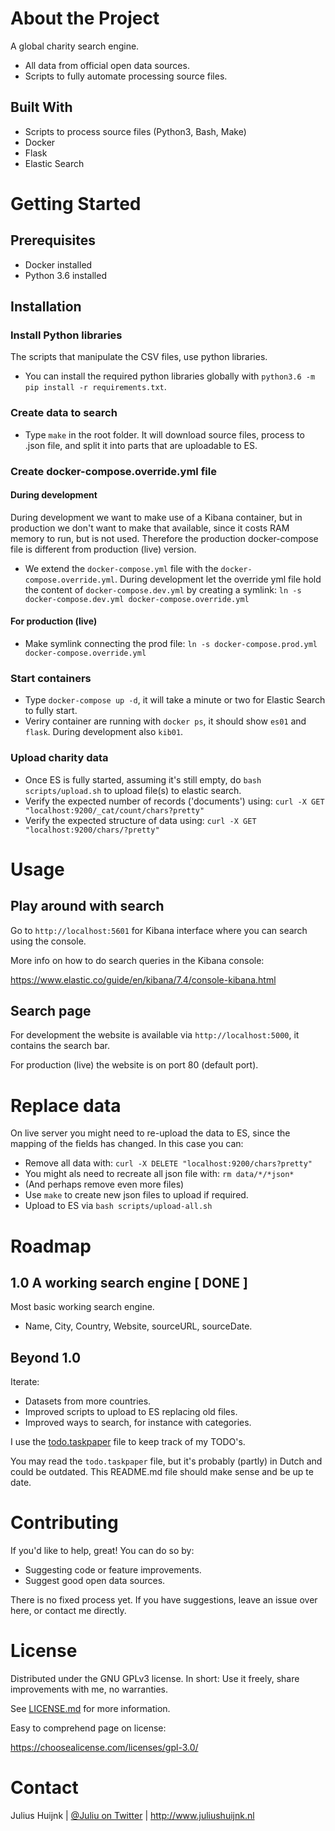 # About the Project
A global charity search engine.

- All data from official open data sources.
- Scripts to fully automate processing source files.

## Built With

- Scripts to process source files (Python3, Bash, Make)
- Docker
- Flask 
- Elastic Search

# Getting Started
## Prerequisites

- Docker installed
- Python 3.6 installed

## Installation

### Install Python libraries

The scripts that manipulate the CSV files, use python libraries.

- You can install the required python libraries globally with `python3.6 -m pip install -r requirements.txt`.

### Create data to search

- Type `make` in the root folder. It will download source files, process to .json file, and split it into parts that are uploadable to ES.

### Create docker-compose.override.yml file

#### During development

During development we want to make use of a Kibana container, but in production we don't want to make that available, since it costs RAM memory to run, but is not used. Therefore the production docker-compose file is different from production (live) version.

- We extend the `docker-compose.yml` file with the `docker-compose.override.yml`. During development let the override yml file hold the content of `docker-compose.dev.yml` by creating a symlink: `ln -s docker-compose.dev.yml docker-compose.override.yml`

#### For production (live)

- Make symlink connecting the prod file: `ln -s docker-compose.prod.yml docker-compose.override.yml`

### Start containers

- Type `docker-compose up -d`, it will take a minute or two for Elastic Search to fully start.
- Veriry container are running with `docker ps`, it should show `es01` and `flask`. During development also `kib01`.

### Upload charity data

- Once ES is fully started, assuming it's still empty, do `bash scripts/upload.sh` to upload file(s) to elastic search. 
- Verify the expected number of records ('documents') using: `curl -X GET "localhost:9200/_cat/count/chars?pretty"`
- Verify the expected structure of data using: `curl -X GET "localhost:9200/chars/?pretty"`

# Usage

## Play around with search 

Go to `http://localhost:5601` for Kibana interface where you can search using the console. 

More info on how to do search queries in the Kibana console: 

https://www.elastic.co/guide/en/kibana/7.4/console-kibana.html 

## Search page

For development the website is available via `http://localhost:5000`, it contains the search bar.

For production (live) the website is on port 80 (default port).

# Replace data

On live server you might need to re-upload the data to ES, since the mapping of the fields has changed. In this case you can:

- Remove all data with: `curl -X DELETE "localhost:9200/chars?pretty"`
- You might als need to recreate all json file with: `rm data/*/*json*`
- (And perhaps remove even more files)
- Use `make` to create new json files to upload if required.
- Upload to ES via `bash scripts/upload-all.sh`

# Roadmap

## 1.0 A working search engine [ DONE ]

Most basic working search engine.
- Name, City, Country, Website, sourceURL, sourceDate.

## Beyond 1.0

Iterate:
- Datasets from more countries.
- Improved scripts to upload to ES replacing old files.
- Improved ways to search, for instance with categories.

I use the [todo.taskpaper](todo.taskpaper) file to keep track of my TODO's. 

You may read the `todo.taskpaper` file, but it's probably (partly) in Dutch and could be outdated. This README.md file should make sense and be up te date.
 
# Contributing

If you'd like to help, great! You can do so by:

- Suggesting code or feature improvements.
- Suggest good open data sources.

There is no fixed process yet. If you have suggestions, leave an issue over here, or contact me directly.

# License

Distributed under the GNU GPLv3 license.  In short: Use it freely, share improvements with me, no warranties.

See [LICENSE.md](LICENSE.md) for more information.

Easy to comprehend page on license:

https://choosealicense.com/licenses/gpl-3.0/

# Contact

Julius Huijnk | [@Juliu on Twitter](https://www.twitter.com/juliu) | http://www.juliushuijnk.nl

